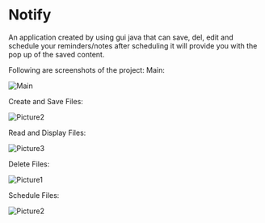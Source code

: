 # Notify
An application created by using gui java that can save, del, edit and schedule your reminders/notes after scheduling it will provide you with the pop up of the saved content.

Following are screenshots of the project:
Main:

![Main](https://github.com/Komalnaseem147/Notify/assets/140396589/e0e87a17-b61e-433e-835d-88f02fd77aca)


Create and Save Files:

![Picture2](https://github.com/Komalnaseem147/Notify/assets/140396589/6c61d259-4410-4ac1-9028-83a943acac70)


Read and Display Files:

![Picture3](https://github.com/Komalnaseem147/Notify/assets/140396589/c739d238-2daa-4098-bdc5-2a5d60bfb3dc)


Delete Files:

![Picture1](https://github.com/Komalnaseem147/Notify/assets/140396589/80e1a2dd-e594-402c-b736-d82da77394fd)


Schedule Files:

![Picture2](https://github.com/Komalnaseem147/Notify/assets/140396589/e245626f-74e8-487e-8dbf-693b41d42109)

